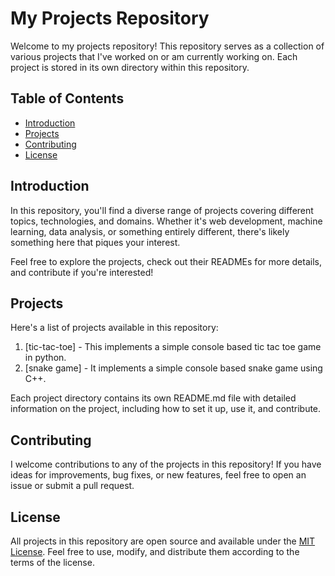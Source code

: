 # My Projects Repository

Welcome to my projects repository! This repository serves as a collection of various projects that I've worked on or am currently working on. Each project is stored in its own directory within this repository.

## Table of Contents

- [Introduction](#introduction)
- [Projects](#projects)
- [Contributing](#contributing)
- [License](#license)

## Introduction

In this repository, you'll find a diverse range of projects covering different topics, technologies, and domains. Whether it's web development, machine learning, data analysis, or something entirely different, there's likely something here that piques your interest.

Feel free to explore the projects, check out their READMEs for more details, and contribute if you're interested!

## Projects

Here's a list of projects available in this repository:

1. [tic-tac-toe] - This implements a simple console based tic tac toe game in python.
2. [snake game] - It implements a simple console based snake game using C++.

Each project directory contains its own README.md file with detailed information on the project, including how to set it up, use it, and contribute.

## Contributing

I welcome contributions to any of the projects in this repository! If you have ideas for improvements, bug fixes, or new features, feel free to open an issue or submit a pull request. 

## License

All projects in this repository are open source and available under the [MIT License](LICENSE). Feel free to use, modify, and distribute them according to the terms of the license.
